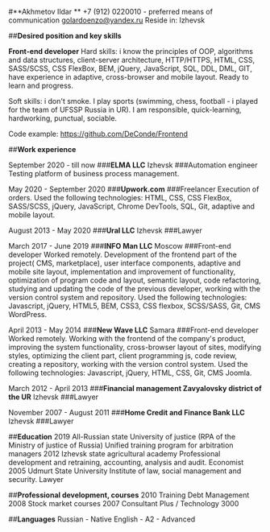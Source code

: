 #**Akhmetov Ildar **
+7 (912) 0220010 - preferred means of communication
golardoenzo@yandex.ru
Reside in: Izhevsk


##**Desired position and key skills**

**Front-end developer**
Hard skills: i know the principles of OOP, algorithms and data structures, client-server architecture, HTTP/HTTPS, HTML, CSS, SASS/SCSS, CSS FlexBox, BEM, jQuery, JavaScript, SQL, DDL, DML, GIT, have experience in adaptive, cross-browser and mobile layout. Ready to learn and progress.

Soft skills: i don't smoke. I play sports (swimming, chess, football - i played for the team of UFSSP Russia in UR). I am responsible, quick-learning, hardworking, punctual, sociable.

Code example: https://github.com/DeConde/Frontend


##**Work experience** 

September 2020 - till now
###**ELMA LLC**
Izhevsk
###Automation engineer
Testing platform of business process management.

May 2020 - September 2020
###**Upwork.com**
###Freelancer
Execution of orders.
Used the following technologies: HTML, CSS, CSS FlexBox, SASS/SCSS, jQuery, JavaScript, Chrome DevTools, SQL, Git, adaptive and mobile layout.

August 2013 - May 2020
###**Ural LLC** 
Izhevsk
###Lawyer 

March 2017 - June 2019
###**INFO Man LLC**
Moscow
###Front-end developer
Worked remotely. Development of the frontend part of the project( CMS, marketplace), user interface components, adaptive and mobile site layout, implementation and improvement of functionality, optimization of program code and layout, semantic layout, code refactoring, studying and updating the code of the previous developer, working with the version control system and repository.
Used the following technologies: Javascript, jQuery, HTML5, BEM, CSS3, CSS flexbox, SCSS/SASS, Git, CMS WordPress.

April 2013 - May 2014
###**New Wave LLC**
Samara
###Front-end developer
Worked remotely. Working with the frontend of the company's product, improving the system functionality, cross-browser layout of sites, modifying styles, optimizing the client part, client programming js, code review, creating a repository, working with the version control system.
Used the following technologies: Javascript, jQuery, HTML, CSS, Git, CMS Joomla.

March 2012 - April 2013
###**Financial management Zavyalovsky district of the UR**
Izhevsk
###Lawyer 

November 2007 - August 2011
###**Home Credit and Finance Bank LLC**
Izhevsk
###Lawyer 


##**Education**
2019	All-Russian state University of justice (RPA of the Ministry of justice of Russia)
Unified training program for arbitration managers
2012	Izhevsk state agricultural academy 
Professional development and retraining, accounting, analysis and audit. Economist
2005	Udmurt State University
Institute of law, social management and security. Lawyer


##**Professional development, courses**
2010	Training Debt Management
2008	Stock market courses
2007	Consultant Plus / Technology 3000


##**Languages**
Russian - Native
English - A2 - Advanced

